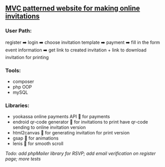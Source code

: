 ## [MVC patterned website for making online invitations](https://github.com/neellii/invitte.git)

### User Path:
register :arrow_right: login :arrow_right: choose invitation template :arrow_right: payment :arrow_right: fill in the form event information :arrow_right: get link to created invitation + link to download invitation for printing

### Tools:
- composer
- php OOP
- mySQL

### Libraries:
- yookassa online payments API :small_blue_diamond: for payments
- endroid qr-code generator :small_blue_diamond: for invitations to print have qr-code sending to online invitation version
- html2canvas :small_blue_diamond: for generating invitation for print version
- gsap :small_blue_diamond: for animations
- lenis :small_blue_diamond: for smooth scroll

*Todo: add phpMailer library for RSVP; add email verification on register page; more tests*
